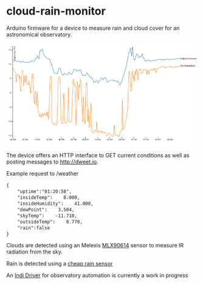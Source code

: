 # cloud-rain-monitor

Arduino firmware for a device to measure rain and cloud cover for an astronomical observatory.

![example measurements](https://raw.githubusercontent.com/dokeeffe/cloud-rain-monitor/master/d3-graph/example.png "Example measurements")


The device offers an HTTP interface to GET current conditions as well as posting messages to http://dweet.io.

Example request to /weather
```
{
	"uptime":"01:20:58",
	"insideTemp":    8.000,
	"insideHumidity":    41.000,
	"dewPoint":    3.504,
	"skyTemp":    -11.710,
	"outsideTemp":    8.770,
	"rain":false
}
```

Clouds are detected using an Melexis [MLX90614](http://www.melexis.com/Infrared-Thermometer-Sensors/Infrared-Thermometer-Sensors/MLX90614-615.aspx) sensor to measure IR radiation from the sky. 

Rain is detected using a [cheap rain sensor](http://www.dx.com/p/cg05sz-063-rain-sensor-for-arduino-black-silver-works-with-official-arduino-boards-266534#.VmdKgt_hBE4) 

An [Indi Driver](http://www.indilib.org/devices/weather-stations.html) for observatory automation is currently a work in progress
